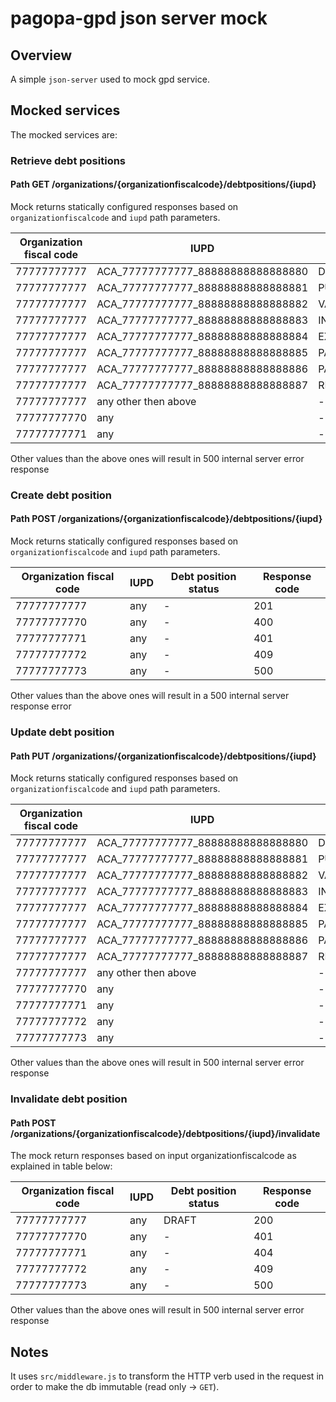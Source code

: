 # pagopa-gpd json server mock

## Overview

A simple `json-server` used to mock gpd service.

## Mocked services

The mocked services are:

### Retrieve debt positions

#### Path GET /organizations/{organizationfiscalcode}/debtpositions/{iupd}

Mock returns statically configured responses based on `organizationfiscalcode` and `iupd` path parameters.

| Organization fiscal code | IUPD                              | Debt position status | Response code | 
|--------------------------|-----------------------------------|----------------------|---------------|
| 77777777777              | ACA_77777777777_88888888888888880 | DRAFT                | 200           |
| 77777777777              | ACA_77777777777_88888888888888881 | PUBLISHED            | 200           |
| 77777777777              | ACA_77777777777_88888888888888882 | VALID                | 200           |
| 77777777777              | ACA_77777777777_88888888888888883 | INVALID              | 200           |
| 77777777777              | ACA_77777777777_88888888888888884 | EXPIRED              | 200           |
| 77777777777              | ACA_77777777777_88888888888888885 | PARTIALLY_PAID       | 200           |
| 77777777777              | ACA_77777777777_88888888888888886 | PAID                 | 200           |
| 77777777777              | ACA_77777777777_88888888888888887 | REPORTED             | 200           |
| 77777777777              | any other then above              | -                    | 404           |
| 77777777770              | any                               | -                    | 401           |
| 77777777771              | any                               | -                    | 500           |

Other values than the above ones will result in 500 internal server error response

### Create debt position

#### Path POST /organizations/{organizationfiscalcode}/debtpositions/{iupd}

Mock returns statically configured responses based on `organizationfiscalcode` and `iupd` path parameters.

| Organization fiscal code | IUPD | Debt position status | Response code | 
|--------------------------|------|----------------------|---------------|
| 77777777777              | any  | -                    | 201           |
| 77777777770              | any  | -                    | 400           |
| 77777777771              | any  | -                    | 401           |
| 77777777772              | any  | -                    | 409           |
| 77777777773              | any  | -                    | 500           |

Other values than the above ones will result in a 500 internal server response error

### Update debt position

#### Path PUT /organizations/{organizationfiscalcode}/debtpositions/{iupd}

Mock returns statically configured responses based on `organizationfiscalcode` and `iupd` path parameters.

| Organization fiscal code | IUPD                              | Debt position status | Response code | 
|--------------------------|-----------------------------------|----------------------|---------------|
| 77777777777              | ACA_77777777777_88888888888888880 | DRAFT                | 200           |
| 77777777777              | ACA_77777777777_88888888888888881 | PUBLISHED            | 200           |
| 77777777777              | ACA_77777777777_88888888888888882 | VALID                | 200           |
| 77777777777              | ACA_77777777777_88888888888888883 | INVALID              | 200           |
| 77777777777              | ACA_77777777777_88888888888888884 | EXPIRED              | 200           |
| 77777777777              | ACA_77777777777_88888888888888885 | PARTIALLY_PAID       | 200           |
| 77777777777              | ACA_77777777777_88888888888888886 | PAID                 | 200           |
| 77777777777              | ACA_77777777777_88888888888888887 | REPORTED             | 200           |
| 77777777777              | any other then above              | -                    | 404           |
| 77777777770              | any                               | -                    | 400           |
| 77777777771              | any                               | -                    | 401           |
| 77777777772              | any                               | -                    | 409           |
| 77777777773              | any                               | -                    | 500           |

Other values than the above ones will result in 500 internal server error response

### Invalidate debt position

#### Path POST /organizations/{organizationfiscalcode}/debtpositions/{iupd}/invalidate

The mock return responses based on input organizationfiscalcode as explained in table below:

| Organization fiscal code | IUPD | Debt position status | Response code | 
|--------------------------|------|----------------------|---------------|
| 77777777777              | any  | DRAFT                | 200           |
| 77777777770              | any  | -                    | 401           |
| 77777777771              | any  | -                    | 404           |
| 77777777772              | any  | -                    | 409           |
| 77777777773              | any  | -                    | 500           |

Other values than the above ones will result in 500 internal server error response

## Notes

It uses `src/middleware.js` to transform the HTTP verb used in the request
in order to make the db immutable (read only -> `GET`).